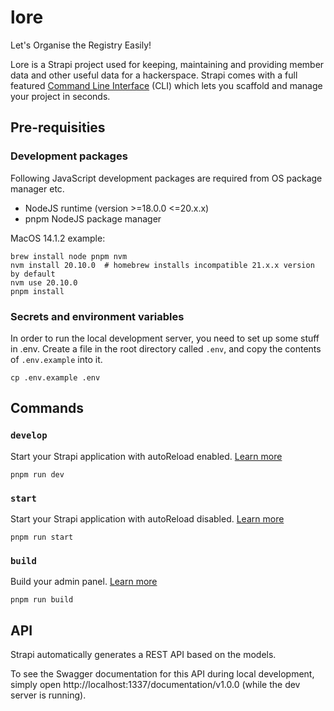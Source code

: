 # lore

Let's Organise the Registry Easily!

Lore is a Strapi project used for keeping, maintaining and providing member data and other useful data for a hackerspace. Strapi comes with a full featured [Command Line Interface](https://docs.strapi.io/dev-docs/cli) (CLI) which lets you scaffold and manage your project in seconds.

## Pre-requisities

### Development packages

Following JavaScript development packages are required from OS package manager etc.

- NodeJS runtime (version >=18.0.0 <=20.x.x)
- pnpm NodeJS package manager

MacOS 14.1.2 example:
```
brew install node pnpm nvm
nvm install 20.10.0  # homebrew installs incompatible 21.x.x version by default
nvm use 20.10.0
pnpm install
```

### Secrets and environment variables

In order to run the local development server, you need to set up some stuff in .env.
Create a file in the root directory called `.env`, and copy the contents of `.env.example` into it.

```
cp .env.example .env
```

## Commands

### `develop`

Start your Strapi application with autoReload enabled. [Learn more](https://docs.strapi.io/dev-docs/cli#strapi-develop)

```
pnpm run dev
```

### `start`

Start your Strapi application with autoReload disabled. [Learn more](https://docs.strapi.io/dev-docs/cli#strapi-start)

```
pnpm run start
```

### `build`

Build your admin panel. [Learn more](https://docs.strapi.io/dev-docs/cli#strapi-build)

```
pnpm run build
```

## API

Strapi automatically generates a REST API based on the models.

To see the Swagger documentation for this API during local development, simply open http://localhost:1337/documentation/v1.0.0 (while the dev server is running).
